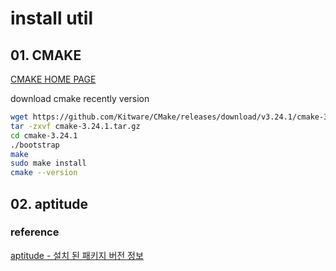 # install util

## 01. CMAKE 

[CMAKE HOME PAGE](https://cmake.org/download/)  

download cmake recently version  

```bash
wget https://github.com/Kitware/CMake/releases/download/v3.24.1/cmake-3.24.1.tar.gz
tar -zxvf cmake-3.24.1.tar.gz
cd cmake-3.24.1
./bootstrap
make
sudo make install 
cmake --version 
```

## 02. aptitude

### reference 

[aptitude - 설치 된 패키지 버전 정보](https://kukuta.tistory.com/381)  

